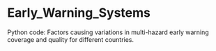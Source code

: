 # Early_Warning_Systems
Python code: Factors causing variations in multi-hazard early warning coverage and quality for different countries.
